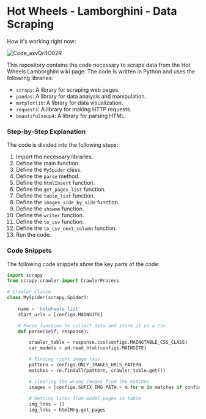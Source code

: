  # Hot Wheels - Lamborghini - Data Scraping

How it's working right now:

![Code_axvQr4O02R](https://github.com/RubensPJ/hotwheelsCatalog/assets/20057755/f6358f32-1615-4961-9735-fda7c51f414a)


This repository contains the code necessary to scrape data from the Hot Wheels Lamborghini wiki page. The code is written in Python and uses the following libraries:

* `scrapy`: A library for scraping web pages.
* `pandas`: A library for data analysis and manipulation.
* `matplotlib`: A library for data visualization.
* `requests`: A library for making HTTP requests.
* `beautifulsoup4`: A library for parsing HTML.

### Step-by-Step Explanation

The code is divided into the following steps:

1. Import the necessary libraries.
2. Define the main function.
3. Define the `MySpider` class.
4. Define the `parse` method.
5. Define the `htmlInsert` function.
6. Define the `get_pages_list` function.
7. Define the `table_list` function.
8. Define the `images_side_by_side` function.
9. Define the `showme` function.
10. Define the `writer` function.
11. Define the `to_csv` function.
12. Define the `to_csv_next_column` function.
13. Run the code.

### Code Snippets

The following code snippets show the key parts of the code:

```python
import scrapy
from scrapy.crawler import CrawlerProcess

# Crawler Classe
class MySpider(scrapy.Spider):
    
    name = 'hotwheels-list'
    start_urls = [configs.MAINSITE]

    # Parse function to collect data and store it on a csv
    def parse(self, response):

        crawler_table = response.css(configs.MAINGTABLE_CSS_CLASS)
        car_models = pd.read_html(configs.MAINSITE)

        # Finding right image tags
        pattern = configs.ONLY_IMAGES_URLS_PATERN
        matches = re.findall(pattern, crawler_table.get())

        # clearing the wrong images from the matches
        images = [configs.SUFIX_IMG_PATH + m for m in matches if configs.WRONG_IMG_PATERN not in m]
        
        # Getting links from model pages in table
        img_lnks = []
        img_lnks = htmlMng.get_pages
```
